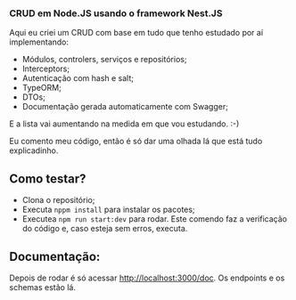 ### CRUD em Node.JS usando o framework Nest.JS

Aqui eu criei um CRUD com base em tudo que tenho estudado por aí implementando:

* Módulos, controlers, serviços e repositórios;    
* Interceptors;
* Autenticação com hash e salt;
* TypeORM;
* DTOs;
* Documentação gerada automaticamente com Swagger;

E a lista vai aumentando na medida em que vou estudando. :-)

Eu comento meu código, então é só dar uma olhada lá que está tudo explicadinho. 

## Como testar?
* Clona o repositório;
* Executa `nppm install` para instalar os pacotes;
* Executea `npm run start:dev` para rodar. Este comendo faz a verificação do código e, caso esteja sem erros, executa. 

## Documentação:
Depois de rodar é só acessar [http://localhost:3000/doc](http://localhost:3000/doc). Os endpoints e os schemas estão lá. 


